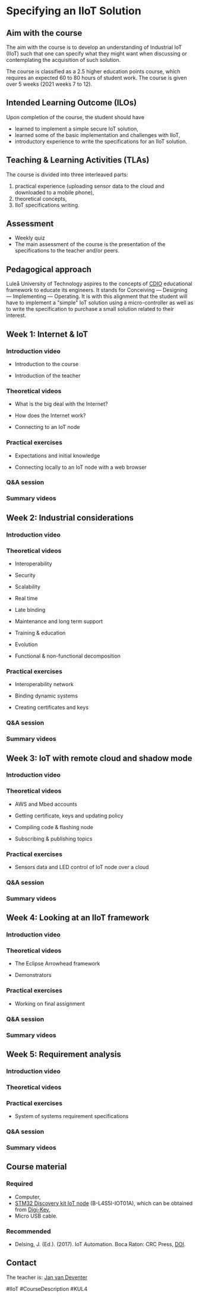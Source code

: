 
# Specifying an IIoT Solution

## Aim with the course
The aim with the course is to develop an understanding of Industrial IoT (IIoT) such that one can specify what they might want when discussing or contemplating the acquisition of such solution.

The course is classified as a 2.5 higher education points course, which requires an expected 60 to 80 hours of student work.
The course is given over 5 weeks (2021 weeks 7 to 12).

## Intended Learning Outcome (ILOs)
Upon completion of the course, the student should have
- learned to implement a simple secure IoT solution,
- learned some of the basic implementation and challenges with IIoT,
- introductory experience to write the specifications for an IIoT solution.

## Teaching & Learning Activities (TLAs)
The course is divided into three interleaved parts:
1. practical experience (uploading sensor data to the cloud and downloaded to a mobile phone),
2. theoretical concepts,
3. IIoT specifications writing.

## Assessment
- Weekly quiz
- The main assessment of the course is the presentation of the specifications to the teacher and/or peers.

## Pedagogical approach
Luleå University of Technology aspires to the concepts of [CDIO](http://www.cdio.org)  educational framework to educate its engineers. It stands for Conceiving — Designing — Implementing — Operating. It is with this alignment that the student will have to implement a "simple" IoT solution using a micro-controller as well as to write the specification to purchase a small solution related to their interest.


## Week 1: Internet & IoT

### Introduction video

- Introduction to the course

- Introduction of the teacher

### Theoretical videos

- What is the big deal with the Internet?

- How does the Internet work?

- Connecting to an IoT node

### Practical exercises

- Expectations and initial knowledge

- Connecting locally to an IoT node with a web browser

### Q&A session

### Summary videos

## Week 2: Industrial considerations

### Introduction video

### Theoretical videos

- Interoperability 

- Security

- Scalability

- Real time

- Late binding

- Maintenance and long term support

- Training & education

- Evolution

- Functional & non-functional decomposition

### Practical exercises

- Interoperability network

- Binding dynamic systems

- Creating certificates and keys

### Q&A session

### Summary videos

## Week 3: IoT with remote cloud and shadow mode

### Introduction video

### Theoretical videos

- AWS and Mbed accounts

- Getting certificate, keys and updating policy

- Compiling code & flashing node

- Subscribing & publishing topics

### Practical exercises

- Sensors data and LED control of IoT node over a cloud

### Q&A session

### Summary videos

## Week 4: Looking at an IIoT framework

### Introduction video

### Theoretical videos

- The Eclipse Arrowhead framework

- Demonstrators

### Practical exercises

- Working on final assignment

### Q&A session

### Summary videos

## Week 5: Requirement analysis

### Introduction video

### Theoretical videos

### Practical exercises

- System of systems requirement specifications

### Q&A session

### Summary videos

## Course material
### Required
- Computer,
- [STM32 Discovery kit IoT node](https://www.st.com/en/evaluation-tools/b-l4s5i-iot01a.html) (B-L4S5I-IOT01A), which can be obtained from [Digi-Key](https://www.digikey.se/product-detail/en/stmicroelectronics/B-L4S5I-IOT01A/497-B-L4S5I-IOT01A-ND/12395902),
- Micro USB cable.
### Recommended
- Delsing, J. (Ed.). (2017). IoT Automation. Boca Raton: CRC Press, [DOI](https://doi.org/10.1201/9781315367897).

## Contact
The teacher is: [Jan van Deventer](https://www.ltu.se/staff/d/deventer-1.9887?l=en)


#IIoT #CourseDescription #KUL4